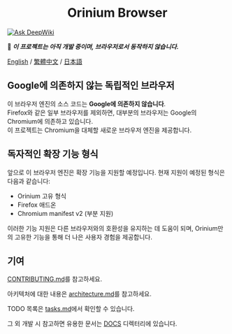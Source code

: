 <h1 align="center">Orinium Browser</h1>

[![Ask DeepWiki](https://deepwiki.com/badge.svg)](https://deepwiki.com/Orinas-github/Orinium-browser)

**🚧 _이 프로젝트는 아직 개발 중이며, 브라우저로서 동작하지 않습니다._**

[English](./README.en.md) / [繁體中文](./README.zh.md) / [日本語](./README.md)

## Google에 의존하지 않는 독립적인 브라우저
이 브라우저 엔진의 소스 코드는 **Google에 의존하지 않습니다**.  
Firefox와 같은 일부 브라우저를 제외하면, 대부분의 브라우저는 Google의 Chromium에 의존하고 있습니다.  
이 프로젝트는 Chromium을 대체할 새로운 브라우저 엔진을 제공합니다.

## 독자적인 확장 기능 형식
앞으로 이 브라우저 엔진은 확장 기능을 지원할 예정입니다. 현재 지원이 예정된 형식은 다음과 같습니다:
* Orinium 고유 형식  
* Firefox 애드온  
* Chromium manifest v2 (부분 지원)

이러한 기능 지원은 다른 브라우저와의 호환성을 유지하는 데 도움이 되며, Orinium만의 고유한 기능을 통해 더 나은 사용자 경험을 제공합니다.

## 기여
[CONTRIBUTING.md](./CONTRIBUTING.md)를 참고하세요.

아키텍처에 대한 내용은 [architecture.md](./docs/architecture.md)를 참고하세요.

TODO 목록은 [tasks.md](./tasks.md)에서 확인할 수 있습니다.

그 외 개발 시 참고하면 유용한 문서는 [DOCS](./docs/) 디렉터리에 있습니다.
